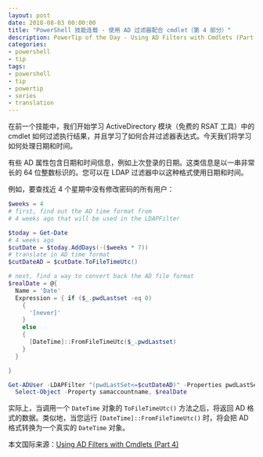 ```yaml
---
layout: post
date: 2018-08-03 00:00:00
title: "PowerShell 技能连载 - 使用 AD 过滤器配合 cmdlet（第 4 部分）"
description: PowerTip of the Day - Using AD Filters with Cmdlets (Part 4)
categories:
- powershell
- tip
tags:
- powershell
- tip
- powertip
- series
- translation
---
```

在前一个技能中，我们开始学习 ActiveDirectory 模块（免费的 RSAT 工具）中的 cmdlet 如何过滤执行结果，并且学习了如何合并过滤器表达式。今天我们将学习如何处理日期和时间。

有些 AD 属性包含日期和时间信息，例如上次登录的日期。这类信息是以一串非常长的 64 位整数标识的。您可以在 LDAP 过滤器中以这种格式使用日期和时间。

例如，要查找近 4 个星期中没有修改密码的所有用户：

```powershell
$weeks = 4
# first, find out the AD time format from
# 4 weeks ago that will be used in the LDAPFilter

$today = Get-Date
# 4 weeks ago
$cutDate = $today.AddDays(-($weeks * 7))
# translate in AD time format
$cutDateAD = $cutDate.ToFileTimeUtc()

# next, find a way to convert back the AD file format
$realDate = @{
  Name = 'Date'
  Expression = { if ($_.pwdLastset -eq 0)
    {
      '[never]'
    }
    else
    {
      [DateTime]::FromFileTimeUtc($_.pwdLastset) 
    }
  }

}

Get-ADUser -LDAPFilter "(pwdLastSet<=$cutDateAD)" -Properties pwdLastSet | 
  Select-Object -Property samaccountname, $realDate
```

实际上，当调用一个 `DateTime` 对象的 `ToFileTimeUtc()` 方法之后，将返回 AD 格式的数据。类似地，当您运行 `[DateTime]::FromFileTimeUtc()` 时，将会把 AD 格式转换为一个真实的 `DateTime` 对象。

<!--more-->
本文国际来源：[Using AD Filters with Cmdlets (Part 4)](http://community.idera.com/powershell/powertips/b/tips/posts/using-ad-filters-with-cmdlets-part-4)
